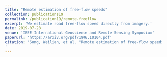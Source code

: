 ```yaml
---
title: "Remote estimation of free-flow speeds"
collection: publications19
permalink: /publication19/remote-freeflow
excerpt: 'We estimate road free-flow speed directly from imagery.'
date: 2019-07-28
venue: 'IEEE International Geoscience and Remote Sensing Symposium'
paperurl: 'https://arxiv.org/pdf/1906.10104.pdf'
citation: 'Song, Weilian, et al. "Remote estimation of free-flow speeds." IGARSS 2019-2019 IEEE International Geoscience and Remote Sensing Symposium. IEEE, 2019.
'
---
```



